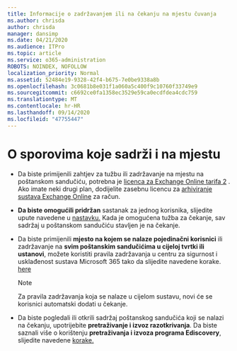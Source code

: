 ```yaml
---
title: Informacije o zadržavanjem ili na čekanju na mjestu čuvanja
ms.author: chrisda
author: chrisda
manager: dansimp
ms.date: 04/21/2020
ms.audience: ITPro
ms.topic: article
ms.service: o365-administration
ROBOTS: NOINDEX, NOFOLLOW
localization_priority: Normal
ms.assetid: 52484e19-9328-42f4-b675-7e0be9338a8b
ms.openlocfilehash: 3c0681b8e031f1a060a5c400f9c10760f33749e9
ms.sourcegitcommit: c6692ce0fa1358ec3529e59ca0ecdfdea4cdc759
ms.translationtype: MT
ms.contentlocale: hr-HR
ms.lasthandoff: 09/14/2020
ms.locfileid: "47755447"
---
```

# <a name="about-litigation-holds-and-in-place-holds"></a>O sporovima koje sadrži i na mjestu

- Da biste primijenili zahtjev za tužbu ili zadržavanje na mjestu na poštanskom sandučiću, potrebna je [licenca za Exchange Online tarifa 2](https://docs.microsoft.com/office365/servicedescriptions/office-365-platform-service-description/office-365-plan-options) . Ako imate neki drugi plan, dodijelite zasebnu licencu za [arhiviranje sustava Exchange Online](https://docs.microsoft.com/office365/servicedescriptions/exchange-online-archiving-service-description/exchange-online-archiving-service-description) za račun. 
    
- **Da biste omogućili pridržan** sastanak za jednog korisnika, slijedite upute navedene u [nastavku.](https://docs.microsoft.com/office365/SecurityCompliance/place-a-mailbox-on-litigation-hold) Kada je omogućena tužba za čekanje, sav sadržaj u poštanskom sandučiću stavljen je na čekanje.
    
- Da biste primijenili **mjesto na kojem se nalaze pojedinačni korisnici** ili zadržavanje na **svim poštanskim sandučićima u cijeloj tvrtki ili ustanovi**, možete koristiti pravila zadržavanja u centru za sigurnost i usklađenost sustava Microsoft 365 tako da slijedite navedene korake. [here]( https://docs.microsoft.com/microsoft-365/compliance/retention-policies)
    
    > [!NOTE]
    > Za pravila zadržavanja koja se nalaze u cijelom sustavu, novi će se korisnici automatski dodati u čekanje. 
  
- Da biste pogledali ili otkrili sadržaj poštanskog sandučića koji se nalazi na čekanju, upotrijebite **pretraživanje i izvoz razotkrivanja**. Da biste saznali više o korištenju **pretraživanja i izvoza programa Ediscovery**, slijedite navedene [korake.](https://docs.microsoft.com/microsoft-365/compliance/export-search-results)
    

